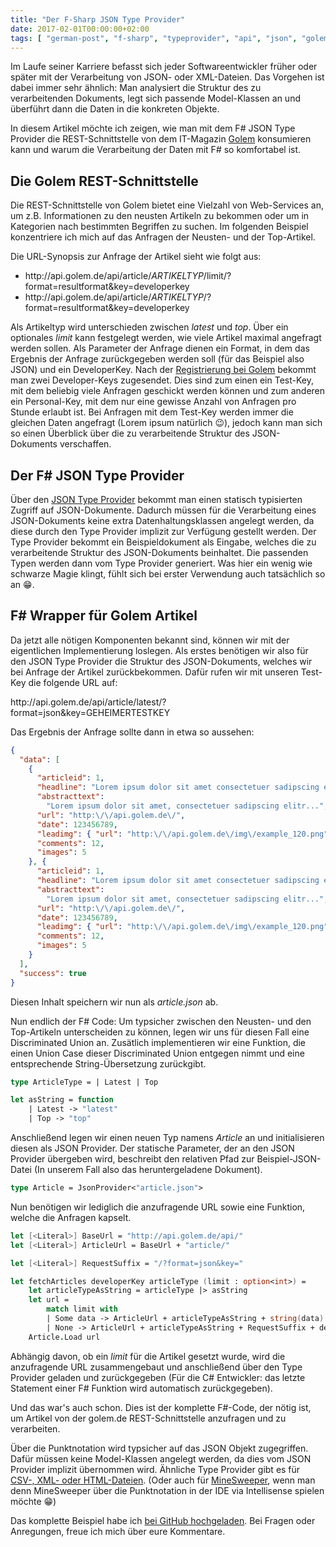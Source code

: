 ```yaml
---
title: "Der F-Sharp JSON Type Provider"
date: 2017-02-01T00:00:00+02:00
tags: [ "german-post", "f-sharp", "typeprovider", "api", "json", "golem" ]
---
```

Im Laufe seiner Karriere befasst sich jeder Softwareentwickler früher oder später mit der Verarbeitung von JSON- oder XML-Dateien. Das Vorgehen ist dabei immer sehr ähnlich: Man analysiert die Struktur des zu verarbeitenden Dokuments, legt sich passende Model-Klassen an und überführt dann die Daten in die konkreten Objekte.

In diesem Artikel möchte ich zeigen, wie man mit dem F# JSON Type Provider die REST-Schnittstelle von dem IT-Magazin [Golem](http://www.golem.de/) konsumieren kann und warum die Verarbeitung der Daten mit F# so komfortabel ist.

## Die Golem REST-Schnittstelle
Die REST-Schnittstelle von Golem bietet eine Vielzahl von Web-Services an, um z.B. Informationen zu den neusten Artikeln zu bekommen oder um in Kategorien nach bestimmten Begriffen zu suchen. Im folgenden Beispiel konzentriere ich mich auf das Anfragen der Neusten- und der Top-Artikel.

Die URL-Synopsis zur Anfrage der Artikel sieht wie folgt aus:

* ht<span>tp://api.golem.de/api/article/*ARTIKELTYP*/limit/?format=resultformat&key=developerkey
* ht<span>tp://api.golem.de/api/article/*ARTIKELTYP*/?format=resultformat&key=developerkey

Als Artikeltyp wird unterschieden zwischen *latest* und *top*. Über ein optionales *limit* kann festgelegt werden, wie viele Artikel maximal angefragt werden sollen. Als Parameter der Anfrage dienen ein Format, in dem das Ergebnis der Anfrage zurückgegeben werden soll (für das Beispiel also JSON) und ein DeveloperKey. Nach der [Registrierung bei Golem](http://api.golem.de/apimanage/index.php) bekommt man zwei Developer-Keys zugesendet. Dies sind zum einen ein Test-Key, mit dem beliebig viele Anfragen geschickt werden können und zum anderen ein Personal-Key, mit dem nur eine gewisse Anzahl von Anfragen pro Stunde erlaubt ist. Bei Anfragen mit dem Test-Key werden immer die gleichen Daten angefragt (Lorem ipsum natürlich 😉), jedoch kann man sich so einen Überblick über die zu verarbeitende Struktur des JSON-Dokuments verschaffen.

## Der F# JSON Type Provider
Über den [JSON Type Provider](http://fsharp.github.io/FSharp.Data/library/JsonProvider.html) bekommt man einen statisch typisierten Zugriff auf JSON-Dokumente. Dadurch müssen für die Verarbeitung eines JSON-Dokuments keine extra Datenhaltungsklassen angelegt werden, da diese durch den Type Provider implizit zur Verfügung gestellt werden. Der Type Provider bekommt ein Beispieldokument als Eingabe, welches die zu verarbeitende Struktur des JSON-Dokuments beinhaltet. Die passenden Typen werden dann vom Type Provider generiert. Was hier ein wenig wie schwarze Magie klingt, fühlt sich bei erster Verwendung auch tatsächlich so an 😁.

## F# Wrapper für Golem Artikel
Da jetzt alle nötigen Komponenten bekannt sind, können wir mit der eigentlichen Implementierung loslegen. Als erstes benötigen wir also für den JSON Type Provider die Struktur des JSON-Dokuments, welches wir bei Anfrage der Artikel zurückbekommen. Dafür rufen wir mit unseren Test-Key die folgende URL auf:

ht<span>tp://api.golem.de/api/article/latest/?format=json&key=GEHEIMERTESTKEY

Das Ergebnis der Anfrage sollte dann in etwa so aussehen:

```json
{
  "data": [
    {
      "articleid": 1,
      "headline": "Lorem ipsum dolor sit amet consectetuer sadipscing elitr sed",
      "abstracttext":
        "Lorem ipsum dolor sit amet, consectetuer sadipscing elitr...",
      "url": "http:\/\/api.golem.de\/",
      "date": 123456789,
      "leadimg": { "url": "http:\/\/api.golem.de\/img\/example_120.png", "height": 90, "width": 120 },
      "comments": 12,
      "images": 5
    }, {
      "articleid": 1,
      "headline": "Lorem ipsum dolor sit amet consectetuer sadipscing elitr sed",
      "abstracttext":
        "Lorem ipsum dolor sit amet, consectetuer sadipscing elitr...",
      "url": "http:\/\/api.golem.de\/",
      "date": 123456789,
      "leadimg": { "url": "http:\/\/api.golem.de\/img\/example_120.png", "height": 90, "width": 120 },
      "comments": 12,
      "images": 5
    }
  ],
  "success": true
}
```

Diesen Inhalt speichern wir nun als *article.json* ab.

Nun endlich der F# Code: Um typsicher zwischen den Neusten- und den Top-Artikeln unterscheiden zu können, legen wir uns für diesen Fall eine Discriminated Union an. Zusätlich implementieren wir eine Funktion, die einen Union Case dieser Discriminated Union entgegen nimmt und eine entsprechende String-Übersetzung zurückgibt.

```fsharp
type ArticleType = | Latest | Top 

let asString = function
    | Latest -> "latest"
    | Top -> "top"
```

Anschließend legen wir einen neuen Typ namens *Article* an und initialisieren diesen als JSON Provider. Der statische Parameter, der an den JSON Provider übergeben wird, beschreibt den relativen Pfad zur Beispiel-JSON-Datei (In unserem Fall also das heruntergeladene Dokument).

```fsharp
type Article = JsonProvider<"article.json">
```

Nun benötigen wir lediglich die anzufragende URL sowie eine Funktion, welche die Anfragen kapselt.

```fsharp
let [<Literal>] BaseUrl = "http://api.golem.de/api/"
let [<Literal>] ArticleUrl = BaseUrl + "article/"

let [<Literal>] RequestSuffix = "/?format=json&key="

let fetchArticles developerKey articleType (limit : option<int>) =
    let articleTypeAsString = articleType |> asString
    let url =
        match limit with
        | Some data -> ArticleUrl + articleTypeAsString + string(data) + RequestSuffix + developerKey
        | None -> ArticleUrl + articleTypeAsString + RequestSuffix + developerKey
    Article.Load url
```

Abhängig davon, ob ein *limit* für die Artikel gesetzt wurde, wird die anzufragende URL zusammengebaut und anschließend über den Type Provider geladen und zurückgegeben (Für die C# Entwickler: das letzte Statement einer F# Funktion wird automatisch zurückgegeben).

Und das war's auch schon. Dies ist der komplette F#-Code, der nötig ist, um Artikel von der golem.de REST-Schnittstelle anzufragen und zu verarbeiten. 

Über die Punktnotation wird typsicher auf das JSON Objekt zugegriffen. Dafür müssen keine Model-Klassen angelegt werden, da dies vom JSON Provider implizit übernommen wird. Ähnliche Type Provider gibt es für [CSV-, XML- oder HTML-Dateien](http://fsharp.github.io/FSharp.Data/index.html). (Oder auch für [MineSweeper](http://pinksquirrellabs.com/post/2014/02/02/The-MineSweeper-Type-Provider.aspx), wenn man denn MineSweeper über die Punktnotation in der IDE via Intellisense spielen möchte 😁)

Das komplette Beispiel habe ich [bei GitHub hochgeladen](https://github.com/oopbase/fsharp-golem). Bei Fragen oder Anregungen, freue ich mich über eure Kommentare.